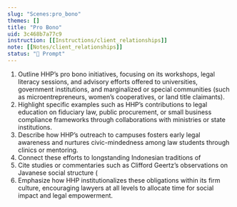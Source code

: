 ```yaml
---
slug: "Scenes:pro_bono"
themes: []
title: "Pro Bono"
uid: 3c468b7a77c9
instruction: [[Instructions/client_relationships]]
note: [[Notes/client_relationships]]
status: "💬 Prompt"
---
```

1. Outline HHP’s pro bono initiatives, focusing on its workshops, legal literacy sessions, and advisory efforts offered to universities, government institutions, and marginalized or special communities (such as microentrepreneurs, women’s cooperatives, or land title claimants).
2. Highlight specific examples such as HHP’s contributions to legal education on fiduciary law, public procurement, or small business compliance frameworks through collaborations with ministries or state institutions.
3. Describe how HHP’s outreach to campuses fosters early legal awareness and nurtures civic-mindedness among law students through clinics or mentoring.
4. Connect these efforts to longstanding Indonesian traditions of
5. Cite studies or commentaries such as Clifford Geertz’s observations on Javanese social structure (
6. Emphasize how HHP institutionalizes these obligations within its firm culture, encouraging lawyers at all levels to allocate time for social impact and legal empowerment.
